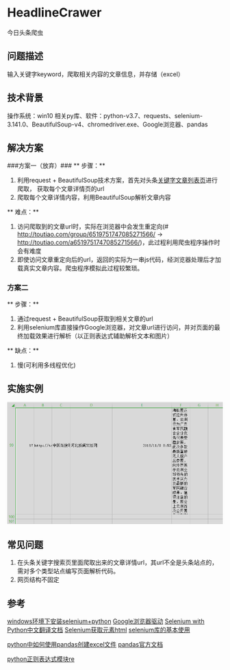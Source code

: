# HeadlineCrawer
今日头条爬虫

## 问题描述 ##
输入关键字keyword，爬取相关内容的文章信息，并存储（excel）

## 技术背景 ##
操作系统：win10
相关py库、软件：python-v3.7、requests、selenium-3.141.0、BeautifulSoup-v4、chromedriver.exe、Google浏览器、pandas

## 解决方案 ##
###方案一（放弃）###
** 步骤：**
1. 利用request + BeautifulSoup技术方案，首先对头条[关键字文章列表页](https://www.toutiao.com/search/?keyword=%E5%9B%BE%E7%89%87)进行爬取，
获取每个文章详情页的url
2. 爬取每个文章详情内容，利用BeautifulSoup解析文章内容

** 难点：**
1. 访问爬取到的文章url时，实际在浏览器中会发生重定向(# http://toutiao.com/group/6519751747085271566/ -> http://toutiao.com/a6519751747085271566/)，此过程利用爬虫程序操作时会有难度
2. 即使访问文章重定向后的url，返回的实际为一串js代码，经浏览器处理后才加载真实文章内容。爬虫程序模拟此过程较繁琐。

### 方案二 ###
** 步骤：**
1. 通过request + BeautifulSoup获取到相关文章的url
2. 利用selenium库直接操作Google浏览器，对文章url进行访问，并对页面的最终加载效果进行解析（以正则表达式辅助解析文本和图片）

** 缺点：**
1. 慢(可利用多线程优化)

## 实施实例 ##
![展示1](./display/display1.png)

## 常见问题 ##
1. 在头条关键字搜索页里面爬取出来的文章详情url，其url不全是头条站点的，需对多个类型站点编写页面解析代码。
2. 网页结构不固定

## 参考 ##
[windows环境下安装selenium+python](https://www.cnblogs.com/onetheway2018/p/8568910.html)
[Google浏览器驱动](http://npm.taobao.org/mirrors/chromedriver/)
[Selenium with Python中文翻译文档](https://selenium-python-zh.readthedocs.io/en/latest/index.html)
[Selenium获取元素html](https://www.cnblogs.com/youngleesin/p/10449050.html)
[selenium库的基本使用](https://www.jianshu.com/p/3aa45532e179)

[python中如何使用pandas创建excel文件](https://jingyan.baidu.com/article/ca41422f79039c1eaf99ed73.html)
[pandas官方文档](https://pandas.pydata.org/)

[python正则表达式模块re](https://www.docs4dev.com/docs/zh/python/3.7.2rc1/all/library-re.html)